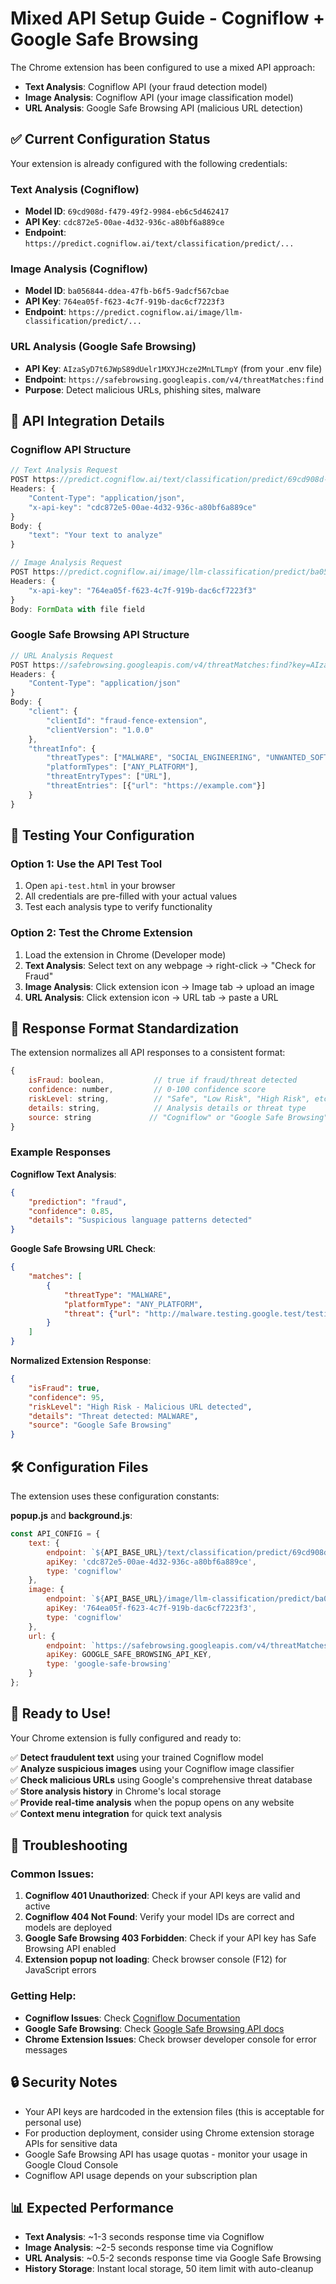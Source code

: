# Mixed API Setup Guide - Cogniflow + Google Safe Browsing

The Chrome extension has been configured to use a mixed API approach:
- **Text Analysis**: Cogniflow API (your fraud detection model)
- **Image Analysis**: Cogniflow API (your image classification model)  
- **URL Analysis**: Google Safe Browsing API (malicious URL detection)

## ✅ Current Configuration Status

Your extension is already configured with the following credentials:

### Text Analysis (Cogniflow)
- **Model ID**: `69cd908d-f479-49f2-9984-eb6c5d462417`
- **API Key**: `cdc872e5-00ae-4d32-936c-a80bf6a889ce`
- **Endpoint**: `https://predict.cogniflow.ai/text/classification/predict/...`

### Image Analysis (Cogniflow)
- **Model ID**: `ba056844-ddea-47fb-b6f5-9adcf567cbae`
- **API Key**: `764ea05f-f623-4c7f-919b-dac6cf7223f3`
- **Endpoint**: `https://predict.cogniflow.ai/image/llm-classification/predict/...`

### URL Analysis (Google Safe Browsing)
- **API Key**: `AIzaSyD7t6JWpS89dUelr1MXYJHcze2MnLTLmpY` (from your .env file)
- **Endpoint**: `https://safebrowsing.googleapis.com/v4/threatMatches:find`
- **Purpose**: Detect malicious URLs, phishing sites, malware

## 🔧 API Integration Details

### Cogniflow API Structure
```javascript
// Text Analysis Request
POST https://predict.cogniflow.ai/text/classification/predict/69cd908d-f479-49f2-9984-eb6c5d462417
Headers: {
    "Content-Type": "application/json",
    "x-api-key": "cdc872e5-00ae-4d32-936c-a80bf6a889ce"
}
Body: {
    "text": "Your text to analyze"
}

// Image Analysis Request  
POST https://predict.cogniflow.ai/image/llm-classification/predict/ba056844-ddea-47fb-b6f5-9adcf567cbae
Headers: {
    "x-api-key": "764ea05f-f623-4c7f-919b-dac6cf7223f3"
}
Body: FormData with file field
```

### Google Safe Browsing API Structure
```javascript
// URL Analysis Request
POST https://safebrowsing.googleapis.com/v4/threatMatches:find?key=AIzaSyD7t6JWpS89dUelr1MXYJHcze2MnLTLmpY
Headers: {
    "Content-Type": "application/json"
}
Body: {
    "client": {
        "clientId": "fraud-fence-extension",
        "clientVersion": "1.0.0"
    },
    "threatInfo": {
        "threatTypes": ["MALWARE", "SOCIAL_ENGINEERING", "UNWANTED_SOFTWARE", "POTENTIALLY_HARMFUL_APPLICATION"],
        "platformTypes": ["ANY_PLATFORM"],
        "threatEntryTypes": ["URL"],
        "threatEntries": [{"url": "https://example.com"}]
    }
}
```

## 🧪 Testing Your Configuration

### Option 1: Use the API Test Tool
1. Open `api-test.html` in your browser
2. All credentials are pre-filled with your actual values
3. Test each analysis type to verify functionality

### Option 2: Test the Chrome Extension
1. Load the extension in Chrome (Developer mode)
2. **Text Analysis**: Select text on any webpage → right-click → "Check for Fraud"
3. **Image Analysis**: Click extension icon → Image tab → upload an image
4. **URL Analysis**: Click extension icon → URL tab → paste a URL

## 🔄 Response Format Standardization

The extension normalizes all API responses to a consistent format:

```javascript
{
    isFraud: boolean,           // true if fraud/threat detected
    confidence: number,         // 0-100 confidence score
    riskLevel: string,          // "Safe", "Low Risk", "High Risk", etc.
    details: string,            // Analysis details or threat type
    source: string             // "Cogniflow" or "Google Safe Browsing"
}
```

### Example Responses

**Cogniflow Text Analysis**:
```json
{
    "prediction": "fraud",
    "confidence": 0.85,
    "details": "Suspicious language patterns detected"
}
```

**Google Safe Browsing URL Check**:
```json
{
    "matches": [
        {
            "threatType": "MALWARE",
            "platformType": "ANY_PLATFORM", 
            "threat": {"url": "http://malware.testing.google.test/testing/malware/"}
        }
    ]
}
```

**Normalized Extension Response**:
```json
{
    "isFraud": true,
    "confidence": 95,
    "riskLevel": "High Risk - Malicious URL detected",
    "details": "Threat detected: MALWARE",
    "source": "Google Safe Browsing"
}
```

## 🛠️ Configuration Files

The extension uses these configuration constants:

**popup.js** and **background.js**:
```javascript
const API_CONFIG = {
    text: {
        endpoint: `${API_BASE_URL}/text/classification/predict/69cd908d-f479-49f2-9984-eb6c5d462417`,
        apiKey: 'cdc872e5-00ae-4d32-936c-a80bf6a889ce',
        type: 'cogniflow'
    },
    image: {
        endpoint: `${API_BASE_URL}/image/llm-classification/predict/ba056844-ddea-47fb-b6f5-9adcf567cbae`,
        apiKey: '764ea05f-f623-4c7f-919b-dac6cf7223f3',
        type: 'cogniflow'
    },
    url: {
        endpoint: `https://safebrowsing.googleapis.com/v4/threatMatches:find?key=${GOOGLE_SAFE_BROWSING_API_KEY}`,
        apiKey: GOOGLE_SAFE_BROWSING_API_KEY,
        type: 'google-safe-browsing'
    }
};
```

## 🚀 Ready to Use!

Your Chrome extension is fully configured and ready to:

✅ **Detect fraudulent text** using your trained Cogniflow model  
✅ **Analyze suspicious images** using your Cogniflow image classifier  
✅ **Check malicious URLs** using Google's comprehensive threat database  
✅ **Store analysis history** in Chrome's local storage  
✅ **Provide real-time analysis** when the popup opens on any website  
✅ **Context menu integration** for quick text analysis  

## 🔧 Troubleshooting

### Common Issues:

1. **Cogniflow 401 Unauthorized**: Check if your API keys are valid and active
2. **Cogniflow 404 Not Found**: Verify your model IDs are correct and models are deployed
3. **Google Safe Browsing 403 Forbidden**: Check if your API key has Safe Browsing API enabled
4. **Extension popup not loading**: Check browser console (F12) for JavaScript errors

### Getting Help:

- **Cogniflow Issues**: Check [Cogniflow Documentation](https://docs.cogniflow.ai/)
- **Google Safe Browsing**: Check [Google Safe Browsing API docs](https://developers.google.com/safe-browsing/)
- **Chrome Extension Issues**: Check browser developer console for error messages

## 🔒 Security Notes

- Your API keys are hardcoded in the extension files (this is acceptable for personal use)
- For production deployment, consider using Chrome extension storage APIs for sensitive data
- Google Safe Browsing API has usage quotas - monitor your usage in Google Cloud Console
- Cogniflow API usage depends on your subscription plan

## 📊 Expected Performance

- **Text Analysis**: ~1-3 seconds response time via Cogniflow
- **Image Analysis**: ~2-5 seconds response time via Cogniflow  
- **URL Analysis**: ~0.5-2 seconds response time via Google Safe Browsing
- **History Storage**: Instant local storage, 50 item limit with auto-cleanup
